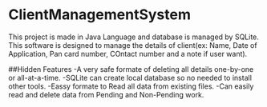 # ClientManagementSystem
This project is made in Java Language and database is managed by SQLite.
This software is designed to manage the details of client(ex: Name, Date of Application, Pan card number, COntact number and a note if user want).

##Hidden Features
-A very safe formate of deleting all details one-by-one or all-at-a-time.
-SQLite can create local database so no needed to install other tools.
-Eassy formate to Read all data from existing files.
-Can easily read and delete data from Pending and Non-Pending work.
